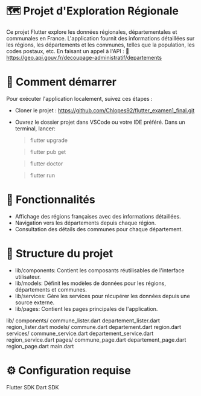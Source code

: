 # 🗺️ Projet d'Exploration Régionale

Ce projet Flutter explore les données régionales, départementales et communales en France. L'application fournit des informations détaillées sur les régions, les départements et les communes, telles que la population, les codes postaux, etc. En faisant un appel à l'API : 🔗 https://geo.api.gouv.fr/decoupage-administratif/departements

# 🚀 Comment démarrer

Pour exécuter l'application localement, suivez ces étapes :
- Cloner le projet :
  https://github.com/Chlopes92/flutter_examen1_final.git
- Ouvrez le dossier projet dans VSCode ou votre IDE préféré.
  Dans un terminal, lancer:

  > flutter upgrade
  
  > flutter pub get
  
  > flutter doctor
  
  > flutter run

# 🎯 Fonctionnalités

- Affichage des régions françaises avec des informations détaillées.
- Navigation vers les départements depuis chaque région.
- Consultation des détails des communes pour chaque département.

# 🧩 Structure du projet
- lib/components: Contient les composants réutilisables de l'interface utilisateur.
- lib/models: Définit les modèles de données pour les régions, départements et communes.
- lib/services: Gère les services pour récupérer les données depuis une source externe.
- lib/pages: Contient les pages principales de l'application.

lib/
  components/
    commune_lister.dart
    departement_lister.dart
    region_lister.dart
  models/
    commune.dart
    departement.dart
    region.dart
  services/
    commune_service.dart
    departement_service.dart
    region_service.dart
  pages/
    commune_page.dart
    departement_page.dart
    region_page.dart
  main.dart

# ⚙️ Configuration requise
Flutter SDK
Dart SDK

